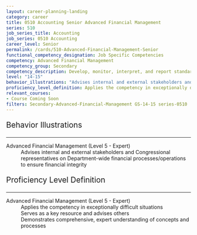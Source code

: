 ```yaml
---
layout: career-planning-landing
category: career
title: 0510 Accounting Senior Advanced Financial Management
series: 510
job_series_title: Accounting
job_series: 0510 Accounting
career_level: Senior
permalink: /cards/510-Advanced-Financial-Management-Senior
functional_competency_designation: Job Specific Competencies
competency: Advanced Financial Management
competency_group: Secondary
competency_description: Develop, monitor, interpret, and report standardized processes/operations to ensure transparency and compliance with financial statutory, regulatory, and leadership guidance with the intent of promoting effectiveness and accountability.
level: "14-15"
behavior_illustrations: "Advises internal and external stakeholders and Congressional representatives on Department-wide financial processes/operations to ensure financial integrity"
proficiency_level_definition: Applies the competency in exceptionally difficult situations ? Serves as a key resource and advises others ? Demonstrates comprehensive, expert understanding of concepts and processes
relevant_courses: 
- Course Coming Soon
filters: Secondary-Advanced-Financial-Management GS-14-15 series-0510
---
```


<div class="desktop:grid-col-6 margin-y-3">
  <div class="border-top-2 bg-white padding-3 shadow-5 height-full members-hover border-1px button-border border-top-blue radius-lg">
    <p style="font-size:21px" class="text-bold label-color">Behavior Illustrations</p>
    <hr style="border-color: #4F9E99 !important;"/>
    <dl class="text-base card-content-color"><dt>Advanced Financial Management (Level 5 - Expert)</dt><dd>Advises internal and external stakeholders and Congressional representatives on Department-wide financial processes/operations to ensure financial integrity</dd></dl>
  </div>
</div>
<div class="desktop:grid-col-6 margin-y-3">
  <div class="border-top-2 bg-white padding-3 shadow-5 height-full members-hover border-1px button-border border-top-blue radius-lg">
    <p style="font-size:21px" class="text-bold label-color">Proficiency Level Definition</p>
     <hr style="border-color: #4F9E99 !important;"/>
    <dl class="text-base card-content-color"><dt>Advanced Financial Management (Level 5 - Expert)</dt><dd>Applies the competency in exceptionally difficult situations </dd><dd> Serves as a key resource and advises others </dd><dd> Demonstrates comprehensive, expert understanding of concepts and processes</dd></dl>
  </div>
</div>